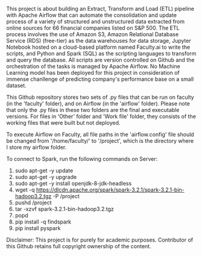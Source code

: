 This project is about building an Extract, Transform and Load (ETL) pipeline with Apache Airflow that can automate the consolidation and update process of a variety of structured and unstructured data extracted from online sources for 66 financial companies listed on S&P 500. The ETL process involves the use of Amazon S3, Amazon Relational Database Service (RDS) (free-tier) as the data warehouses for data storage, Jupyter Notebook hosted on a cloud-based platform named Faculty.ai to write the scripts, and Python and Spark (SQL) as the scripting languages to transform and query the database. All scripts are version controlled on Github and the orchestration of the tasks is managed by Apache Airflow. No Machine Learning model has been deployed for this project in consideration of immense chanllenge of predicting company's performance base on a small dataset.

This Github repository stores two sets of .py files that can be run on faculty (in the 'faculty' folder), and on Airflow (in the 'airflow' folder). Please note that only the .py files in these two folders are the final and executable versions. For files in 'Other' folder and 'Work file' folder, they consists of the working files that were built but not deployed. 

To execute Airflow on Faculty, all file paths in the 'airflow.config' file should be changed from '/home/faculty/' to '/project', which is the directory where I store my airflow folder.

To connect to Spark, run the following commands on Server: 
1. sudo apt-get -y update
2. sudo apt-get -y upgrade
3. sudo apt-get -y install openjdk-8-jdk-headless
4. wget -q https://dlcdn.apache.org/spark/spark-3.2.1/spark-3.2.1-bin-hadoop3.2.tgz -P /project
5. pushd /project
6. tar -xzvf spark-3.2.1-bin-hadoop3.2.tgz
7. popd
8. pip install -q findspark
9. pip install pyspark

Disclaimer: This project is for purely for academic purposes. Contributor of this Github retains full copyright ownership of the content.
